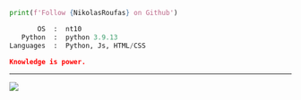 
```python
print(f'Follow {NikolasRoufas} on Github')
```

```python
       OS  :  nt10
   Python  :  python 3.9.13
Languages  :  Python, Js, HTML/CSS

```

```json
Knowledge is power.
```

---
[![](https://visitcount.itsvg.in/api?id=NikolasRoufas&icon=0&color=0)](https://visitcount.itsvg.in)
